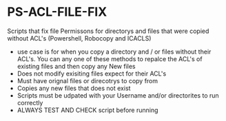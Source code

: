 # PS-ACL-FILE-FIX
Scripts that fix file Permissons for directorys and files that were copied without ACL's (Powershell, Robocopy and ICACLS)

* use case is for when you copy a directory and / or files without their ACL's. You can any one of these methods to repalce the ACL's of existing files and then copy any New files
* Does not modify exisiting files expect for their ACL's
* Must have orignal files or direcotrys to copy from
* Copies any new files that does not exist
* Scripts must be udpated with your Username and/or directorites to run correctly 
* ALWAYS TEST AND CHECK script before running 
  
